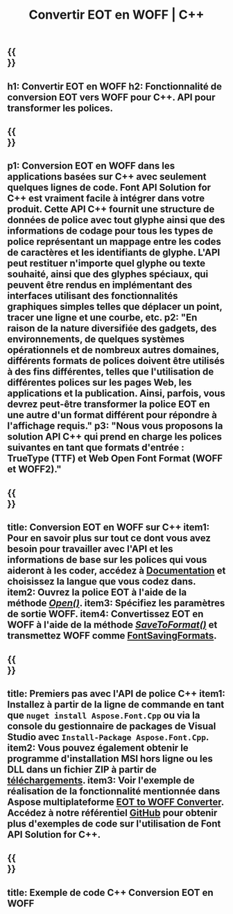 ﻿---
translation: true
template: /_templates/conversion-child-cpp.md
title: Convertir EOT en WOFF | C++
description: Convertissez les polices EOT en WOFF à l'aide de cette API C++. La fonctionnalité de conversion fonctionne sous Windows et Linux, et dans tout environnement de développement prenant en charge C++.
metakeywords: c++ EOT vers WOFF, EOT vers WOFF solutions c++, EOT vers WOFF font conerter cpp
url: /cpp/conversion/eot-to-woff/
family: font    
platformtag: cpp
feature: conversion
informat: EOT
outformat: WOFF
faq: faqchild
otherformats: TTF WOFF2
---

{{<section banner>}}
---
h1: Convertir EOT en WOFF
h2: Fonctionnalité de conversion EOT vers WOFF pour C++. API pour transformer les polices.
---

{{<section overview>}}
---
p1: Conversion EOT en WOFF dans les applications basées sur С++ avec seulement quelques lignes de code. Font API Solution for С++ est vraiment facile à intégrer dans votre produit. Cette API C++ fournit une structure de données de police avec tout glyphe ainsi que des informations de codage pour tous les types de police représentant un mappage entre les codes de caractères et les identifiants de glyphe. L'API peut restituer n'importe quel glyphe ou texte souhaité, ainsi que des glyphes spéciaux, qui peuvent être rendus en implémentant des interfaces utilisant des fonctionnalités graphiques simples telles que déplacer un point, tracer une ligne et une courbe, etc.
p2: "En raison de la nature diversifiée des gadgets, des environnements, de quelques systèmes opérationnels et de nombreux autres domaines, différents formats de polices doivent être utilisés à des fins différentes, telles que l'utilisation de différentes polices sur les pages Web, les applications et la publication. Ainsi, parfois, vous devrez peut-être transformer la police EOT en une autre d'un format différent pour répondre à l'affichage requis."
p3: "Nous vous proposons la solution API С++ qui prend en charge les polices suivantes en tant que formats d'entrée : TrueType (TTF) et Web Open Font Format (WOFF et WOFF2)."
---

{{<section feature1>}}
---
title: Conversion EOT en WOFF sur C++
item1: Pour en savoir plus sur tout ce dont vous avez besoin pour travailler avec l'API et les informations de base sur les polices qui vous aideront à les coder, accédez à [Documentation](https://docs.aspose.com/font/) et choisissez la langue que vous codez dans.
item2: Ouvrez la police EOT à l'aide de la méthode [*Open()*](https://reference.aspose.com/font/cpp/class/aspose.font.font#ac2387bf04ccb5bac51cf37984d4ebf33).
item3: Spécifiez les paramètres de sortie WOFF.
item4: Convertissez EOT en WOFF à l'aide de la méthode [*SaveToFormat()*](https://reference.aspose.com/font/cpp/class/aspose.font.font#a670ea97404fd72c2e51b0e8c543c8a45) et transmettez WOFF comme [FontSavingFormats](https://reference.aspose.com/font/cpp/namespace/aspose.font#a93d0dcc7c00f5c7027d60e14a5433c74).
---

{{<section feature2>}}
---
title: Premiers pas avec l'API de police C++
item1: Installez à partir de la ligne de commande en tant que ```nuget install Aspose.Font.Cpp``` ou via la console du gestionnaire de packages de Visual Studio avec ```Install-Package Aspose.Font.Cpp```.
item2: Vous pouvez également obtenir le programme d'installation MSI hors ligne ou les DLL dans un fichier ZIP à partir de [téléchargements](https://releases.aspose.com/font/cpp/).
item3: Voir l'exemple de réalisation de la fonctionnalité mentionnée dans Aspose multiplateforme [EOT to WOFF Converter](https://products.aspose.app/font/conversion/eot-to-woff). Accédez à notre référentiel [GitHub](https://github.com/aspose-font/Aspose.Font-Documentation/tree/master/cpp-examples) pour obtenir plus d'exemples de code sur l'utilisation de Font API Solution for C++.
---

{{<section codeexample>}}
---
title: Exemple de code C++ Conversion EOT en WOFF
---





